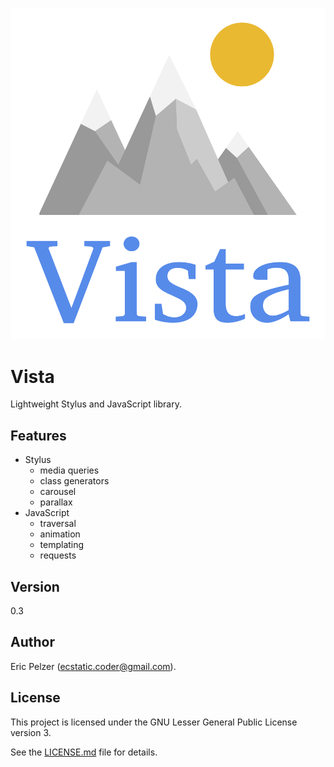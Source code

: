 ![](https://github.com/senselogic/VISTA/blob/master/LOGO/vista.png)

# Vista

Lightweight Stylus and JavaScript library.

## Features

*   Stylus
    *   media queries
    *   class generators
    *   carousel
    *   parallax
*   JavaScript
    *   traversal
    *   animation
    *   templating
    *   requests

## Version

0.3

## Author

Eric Pelzer (ecstatic.coder@gmail.com).

## License

This project is licensed under the GNU Lesser General Public License version 3.

See the [LICENSE.md](LICENSE.md) file for details.
